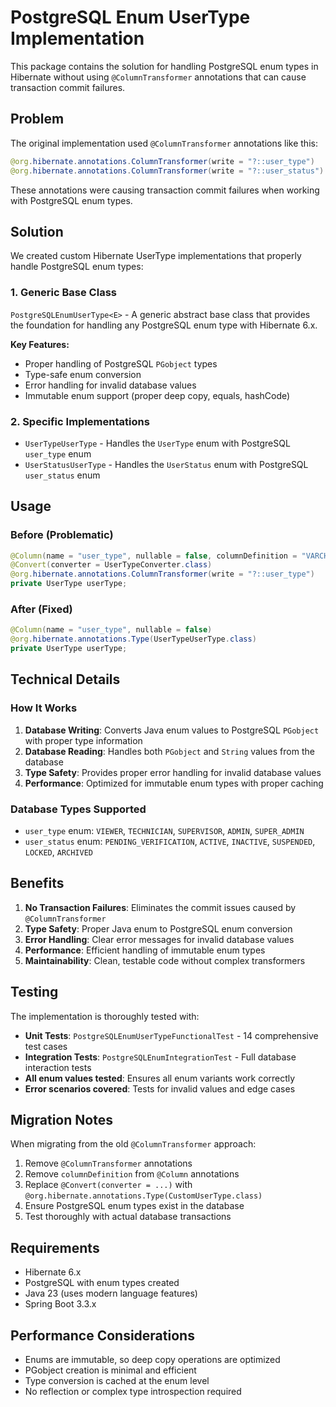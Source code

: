 # PostgreSQL Enum UserType Implementation

This package contains the solution for handling PostgreSQL enum types in Hibernate without using `@ColumnTransformer` annotations that can cause transaction commit failures.

## Problem

The original implementation used `@ColumnTransformer` annotations like this:

```java
@org.hibernate.annotations.ColumnTransformer(write = "?::user_type")
@org.hibernate.annotations.ColumnTransformer(write = "?::user_status")
```

These annotations were causing transaction commit failures when working with PostgreSQL enum types.

## Solution

We created custom Hibernate UserType implementations that properly handle PostgreSQL enum types:

### 1. Generic Base Class

`PostgreSQLEnumUserType<E>` - A generic abstract base class that provides the foundation for handling any PostgreSQL enum type with Hibernate 6.x.

**Key Features:**
- Proper handling of PostgreSQL `PGobject` types
- Type-safe enum conversion
- Error handling for invalid database values
- Immutable enum support (proper deep copy, equals, hashCode)

### 2. Specific Implementations

- `UserTypeUserType` - Handles the `UserType` enum with PostgreSQL `user_type` enum
- `UserStatusUserType` - Handles the `UserStatus` enum with PostgreSQL `user_status` enum

## Usage

### Before (Problematic)

```java
@Column(name = "user_type", nullable = false, columnDefinition = "VARCHAR(30)")
@Convert(converter = UserTypeConverter.class)
@org.hibernate.annotations.ColumnTransformer(write = "?::user_type")
private UserType userType;
```

### After (Fixed)

```java
@Column(name = "user_type", nullable = false)
@org.hibernate.annotations.Type(UserTypeUserType.class)
private UserType userType;
```

## Technical Details

### How It Works

1. **Database Writing**: Converts Java enum values to PostgreSQL `PGobject` with proper type information
2. **Database Reading**: Handles both `PGobject` and `String` values from the database
3. **Type Safety**: Provides proper error handling for invalid database values
4. **Performance**: Optimized for immutable enum types with proper caching

### Database Types Supported

- `user_type` enum: `VIEWER`, `TECHNICIAN`, `SUPERVISOR`, `ADMIN`, `SUPER_ADMIN`
- `user_status` enum: `PENDING_VERIFICATION`, `ACTIVE`, `INACTIVE`, `SUSPENDED`, `LOCKED`, `ARCHIVED`

## Benefits

1. **No Transaction Failures**: Eliminates the commit issues caused by `@ColumnTransformer`
2. **Type Safety**: Proper Java enum to PostgreSQL enum conversion
3. **Error Handling**: Clear error messages for invalid database values
4. **Performance**: Efficient handling of immutable enum types
5. **Maintainability**: Clean, testable code without complex transformers

## Testing

The implementation is thoroughly tested with:

- **Unit Tests**: `PostgreSQLEnumUserTypeFunctionalTest` - 14 comprehensive test cases
- **Integration Tests**: `PostgreSQLEnumIntegrationTest` - Full database interaction tests
- **All enum values tested**: Ensures all enum variants work correctly
- **Error scenarios covered**: Tests for invalid values and edge cases

## Migration Notes

When migrating from the old `@ColumnTransformer` approach:

1. Remove `@ColumnTransformer` annotations
2. Remove `columnDefinition` from `@Column` annotations
3. Replace `@Convert(converter = ...)` with `@org.hibernate.annotations.Type(CustomUserType.class)`
4. Ensure PostgreSQL enum types exist in the database
5. Test thoroughly with actual database transactions

## Requirements

- Hibernate 6.x
- PostgreSQL with enum types created
- Java 23 (uses modern language features)
- Spring Boot 3.3.x

## Performance Considerations

- Enums are immutable, so deep copy operations are optimized
- PGobject creation is minimal and efficient
- Type conversion is cached at the enum level
- No reflection or complex type introspection required